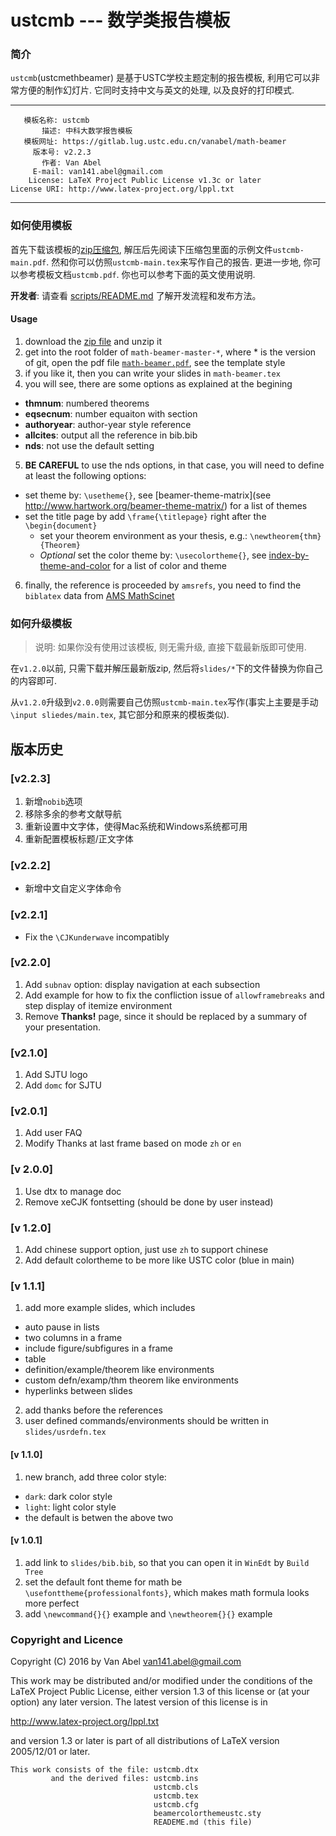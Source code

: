 # ustcmb --- 数学类报告模板

### 简介

`ustcmb`(ustcmethbeamer) 是基于USTC学校主题定制的报告模板, 利用它可以非常方便的制作幻灯片. 它同时支持中文与英文的处理, 以及良好的打印模式.

----------------------------------------------------------------
       模板名称: ustcmb
           描述: 中科大数学报告模板
       模板网址: https://gitlab.lug.ustc.edu.cn/vanabel/math-beamer
         版本号: v2.2.3
           作者: Van Abel
         E-mail: van141.abel@gmail.com
        License: LaTeX Project Public License v1.3c or later
    License URI: http://www.latex-project.org/lppl.txt

----------------------------------------------------------------

### 如何使用模板

首先下载该模板的[zip压缩包](https://git.ustclug.org/vanabel/math-beamer/blob/master/ustcmb-v2.2.3.zip), 解压后先阅读下压缩包里面的示例文件`ustcmb-main.pdf`. 然和你可以仿照`ustcmb-main.tex`来写作自己的报告. 更进一步地, 你可以参考模板文档`ustcmb.pdf`. 你也可以参考下面的英文使用说明.

**开发者**: 请查看 [scripts/README.md](scripts/README.md) 了解开发流程和发布方法。

#### Usage

1. download the [zip file](https://gitlab.lug.ustc.edu.cn/vanabel/math-beamer/repository/archive.zip?ref=master) and unzip it
2. get into the root folder of `math-beamer-master-*`, where * is the version of git, open the pdf file [`math-beamer.pdf`](https://gitlab.lug.ustc.edu.cn/vanabel/math-beamer/blob/master/math-beamer.pdf), see the template style
3. if you like it, then you can write your slides in `math-beamer.tex`
4. you will see, there are some options as explained at the begining
 * **thmnum**: numbered theorems
 * **eqsecnum**: number equaiton with section
 * **authoryear**: author-year style reference
 * **allcites**: output all the reference in bib.bib
 * **nds**: not use the default setting
5. **BE CAREFUL** to use the nds options, in that case, you will need to define at least the following options:
* set theme by: `\usetheme{}`, see [beamer-theme-matrix](see http://www.hartwork.org/beamer-theme-matrix/) for a list of themes
* set the title page by add `\frame{\titlepage}` right after the `\begin{document}`
  * set your theorem environment as your thesis, e.g.:  `\newtheorem{thm}{Theorem}`
  * *Optional* set the color theme by: `\usecolortheme{}`, see [index-by-theme-and-color](http://deic.uab.es/~iblanes/beamer_gallery/index_by_theme_and_color.html) for a list of color and theme
6. finally, the reference is proceeded by `amsrefs`, you need to find the `biblatex` data from [AMS MathScinet](http://www.ams.org/mathscinet/)

### 如何升级模板

>说明: 如果你没有使用过该模板, 则无需升级, 直接下载最新版即可使用.

在`v1.2.0`以前, 只需下载并解压最新版zip, 然后将`slides/*`下的文件替换为你自己的内容即可.

从`v1.2.0`升级到`v2.0.0`则需要自己仿照`ustcmb-main.tex`写作(事实上主要是手动`\input sliedes/main.tex`, 其它部分和原来的模板类似).

## 版本历史

### [v2.2.3]

1. 新增`nobib`选项
2. 移除多余的参考文献导航
3. 重新设置中文字体，使得Mac系统和Windows系统都可用
4. 重新配置模板标题/正文字体

### [v2.2.2]

* 新增中文自定义字体命令

### [v2.2.1]

* Fix the `\CJKunderwave` incompatibly

### [v2.2.0]

1. Add `subnav` option: display navigation at each subsection
2. Add example for how to fix the confliction issue of `allowframebreaks` and step display of itemize environment
3. Remove **Thanks!** page, since it should be replaced by a summary of your presentation.

### [v2.1.0]

1. Add SJTU logo
2. Add `domc` for SJTU

### [v2.0.1]

1. Add user FAQ
2. Modify Thanks at last frame based on mode `zh` or `en`

### [v 2.0.0]

1. Use dtx to manage doc
2. Remove xeCJK fontsetting (should be done by user instead)

### [v 1.2.0]

1. Add chinese support option, just use `zh` to support chinese
2. Add default colortheme to be more like USTC color (blue in main)

### [v 1.1.1]

1. add more example slides, which includes
 * auto pause in lists
 * two columns in a frame
 * include figure/subfigures in a frame
 * table
 * definition/example/theorem like environments
 * custom defn/examp/thm theorem like environments
 * hyperlinks between slides
2. add thanks before the references
3. user defined commands/environments should be written in `slides/usrdefn.tex`

#### [v 1.1.0]

1. new branch, add three color style:
 * `dark`: dark color style
 * `light`: light color style
 * the default is betwen the above two

#### [v 1.0.1]

1. add link to `slides/bib.bib`, so that you can open it in `WinEdt` by `Build Tree`
2. set the default font theme for math be `\usefonttheme{professionalfonts}`, which makes math formula looks more perfect
3. add `\newcommand{}{}` example and `\newtheorem{}{}` example

### Copyright and Licence

Copyright (C) 2016 by Van Abel <van141.abel@gmail.com>

This work may be distributed and/or modified under the
conditions of the LaTeX Project Public License, either version 1.3
of this license or (at your option) any later version.
The latest version of this license is in

http://www.latex-project.org/lppl.txt

and version 1.3 or later is part of all distributions of LaTeX
version 2005/12/01 or later.

    This work consists of the file: ustcmb.dtx
             and the derived files: ustcmb.ins
                                    ustcmb.cls
                                    ustcmb.tex
                                    ustcmb.cfg
                                    beamercolorthemeustc.sty
                                    READEME.md (this file)

